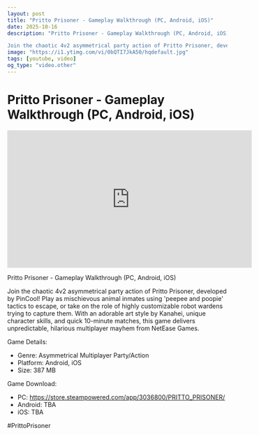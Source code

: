 ```yaml
---
layout: post
title: "Pritto Prisoner - Gameplay Walkthrough (PC, Android, iOS)"
date: 2025-10-16
description: "Pritto Prisoner - Gameplay Walkthrough (PC, Android, iOS)

Join the chaotic 4v2 asymmetrical party action of Pritto Prisoner, developed by PinCool! Play..."
image: "https://i1.ytimg.com/vi/0bQTI7JkA50/hqdefault.jpg"
tags: [youtube, video]
og_type: "video.other"
---
```


<script type="application/ld+json">
{
  "@context": "http://schema.org",
  "@type": "VideoObject",
  "name": "Pritto Prisoner - Gameplay Walkthrough (PC, Android, iOS)",
  "description": "Pritto Prisoner - Gameplay Walkthrough (PC, Android, iOS)\n\nJoin the chaotic 4v2 asymmetrical party action of Pritto Prisoner, developed by PinCool! Play as mischievous animal inmates using 'peepee and poopie' tactics to escape, or take on the role of highly customizable robot wardens trying to capture them. With an adorable art style by Kanahei, unique character skills, and quick 10-minute matches, this game delivers unpredictable, hilarious multiplayer mayhem from NetEase Games.\n\nGame Details:\n\n- Genre: Asymmetrical Multiplayer Party/Action\n- Platform: Android, iOS\n- Size: 387 MB\n\nGame Download:\n\n- PC: https://store.steampowered.com/app/3036800/PRITTO_PRISONER/\n- Android: TBA\n- iOS: TBA\n\n#PrittoPrisoner",
  "thumbnailUrl": "https://i1.ytimg.com/vi/0bQTI7JkA50/hqdefault.jpg",
  "uploadDate": "2025-10-16T03:04:47",
  "embedUrl": "https://www.youtube.com/embed/0bQTI7JkA50",
  "publisher": {
    "@type": "Person",
    "name": "Celo Zaga"
  },
  "mainEntityOfPage": {
    "@type": "WebPage",
    "@id": "https://celozaga.github.io/2025/10/16/pritto-prisoner---gameplay-walkthrough-(pc,-android,-ios)-0bQTI7JkA50.html"
  },
  "duration": "PT0M0S"
}
</script>

<script type="application/ld+json">
{
  "@context": "http://schema.org",
  "@type": "BlogPosting",
  "headline": "Pritto Prisoner - Gameplay Walkthrough (PC, Android, iOS)",
  "image": "https://i1.ytimg.com/vi/0bQTI7JkA50/hqdefault.jpg",
  "publisher": {
    "@type": "Person",
    "name": "Celo Zaga"
  },
  "url": "https://celozaga.github.io/2025/10/16/pritto-prisoner---gameplay-walkthrough-(pc,-android,-ios)-0bQTI7JkA50.html",
  "datePublished": "2025-10-16T03:04:47",
  "dateCreated": "2025-10-16T03:04:47",
  "dateModified": "2025-10-16T03:04:47",
  "description": "Pritto Prisoner - Gameplay Walkthrough (PC, Android, iOS)\n\nJoin the chaotic 4v2 asymmetrical party action of Pritto Prisoner, developed by PinCool! Play...",
  "author": {
    "@type": "Person",
    "name": "Celo Zaga"
  },
  "mainEntityOfPage": {
    "@type": "WebPage",
    "@id": "https://celozaga.github.io/2025/10/16/pritto-prisoner---gameplay-walkthrough-(pc,-android,-ios)-0bQTI7JkA50.html"
  }
}
</script>

<h1 class="youtube-post-title">Pritto Prisoner - Gameplay Walkthrough (PC, Android, iOS)</h1>

<iframe width="560" height="315" src="https://www.youtube.com/embed/0bQTI7JkA50" class="youtube-post-embed" frameborder="0" allowfullscreen></iframe>

<p class="youtube-post-description">Pritto Prisoner - Gameplay Walkthrough (PC, Android, iOS)

Join the chaotic 4v2 asymmetrical party action of Pritto Prisoner, developed by PinCool! Play as mischievous animal inmates using 'peepee and poopie' tactics to escape, or take on the role of highly customizable robot wardens trying to capture them. With an adorable art style by Kanahei, unique character skills, and quick 10-minute matches, this game delivers unpredictable, hilarious multiplayer mayhem from NetEase Games.

Game Details:

- Genre: Asymmetrical Multiplayer Party/Action
- Platform: Android, iOS
- Size: 387 MB

Game Download:

- PC: https://store.steampowered.com/app/3036800/PRITTO_PRISONER/
- Android: TBA
- iOS: TBA

#PrittoPrisoner</p>
